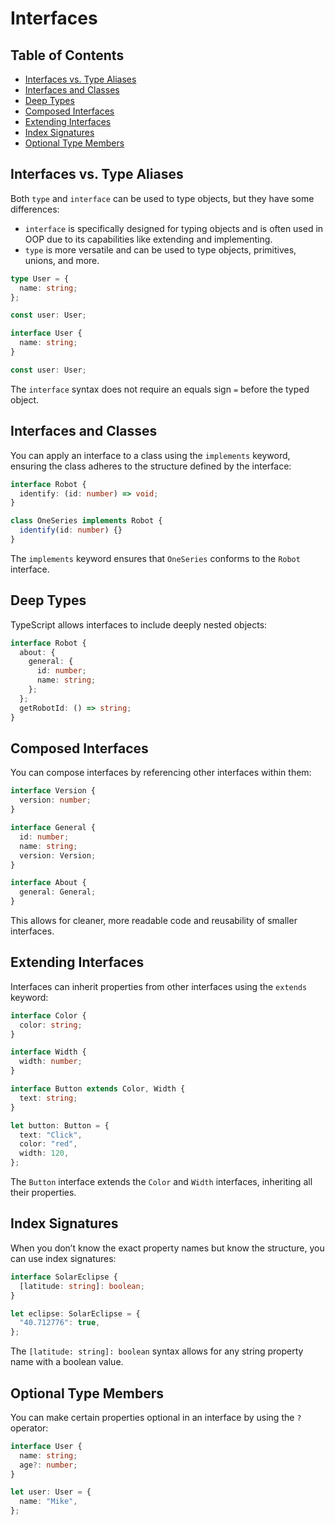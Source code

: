 # Interfaces

## Table of Contents

- [Interfaces vs. Type Aliases](#interfaces-vs-type-aliases)
- [Interfaces and Classes](#interfaces-and-classes)
- [Deep Types](#deep-types)
- [Composed Interfaces](#composed-interfaces)
- [Extending Interfaces](#extending-interfaces)
- [Index Signatures](#index-signatures)
- [Optional Type Members](#optional-type-members)

## Interfaces vs. Type Aliases

Both `type` and `interface` can be used to type objects, but they have some differences:

- `interface` is specifically designed for typing objects and is often used in OOP due to its capabilities like extending and implementing.
- `type` is more versatile and can be used to type objects, primitives, unions, and more.

```ts
type User = {
  name: string;
};

const user: User;
```

```ts
interface User {
  name: string;
}

const user: User;
```

The `interface` syntax does not require an equals sign `=` before the typed object.

## Interfaces and Classes

You can apply an interface to a class using the `implements` keyword, ensuring the class adheres to the structure defined by the interface:

```ts
interface Robot {
  identify: (id: number) => void;
}

class OneSeries implements Robot {
  identify(id: number) {}
}
```

The `implements` keyword ensures that `OneSeries` conforms to the `Robot` interface.

## Deep Types

TypeScript allows interfaces to include deeply nested objects:

```ts
interface Robot {
  about: {
    general: {
      id: number;
      name: string;
    };
  };
  getRobotId: () => string;
}
```

## Composed Interfaces

You can compose interfaces by referencing other interfaces within them:

```ts
interface Version {
  version: number;
}

interface General {
  id: number;
  name: string;
  version: Version;
}

interface About {
  general: General;
}
```

This allows for cleaner, more readable code and reusability of smaller interfaces.

## Extending Interfaces

Interfaces can inherit properties from other interfaces using the `extends` keyword:

```ts
interface Color {
  color: string;
}

interface Width {
  width: number;
}

interface Button extends Color, Width {
  text: string;
}

let button: Button = {
  text: "Click",
  color: "red",
  width: 120,
};
```

The `Button` interface extends the `Color` and `Width` interfaces, inheriting all their properties.

## Index Signatures

When you don’t know the exact property names but know the structure, you can use index signatures:

```ts
interface SolarEclipse {
  [latitude: string]: boolean;
}

let eclipse: SolarEclipse = {
  "40.712776": true,
};
```

The `[latitude: string]: boolean` syntax allows for any string property name with a boolean value.

## Optional Type Members

You can make certain properties optional in an interface by using the `?` operator:

```ts
interface User {
  name: string;
  age?: number;
}

let user: User = {
  name: "Mike",
};
```
